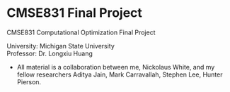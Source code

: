 # CMSE831 Final Project
CMSE831 Computational Optimization Final Project

University: Michigan State University <br>
Professor: Dr. Longxiu Huang <br>

* All material is a collaboration between me, Nickolaus White, and my fellow researchers Aditya Jain, Mark Carravallah, Stephen Lee, Hunter Pierson.
